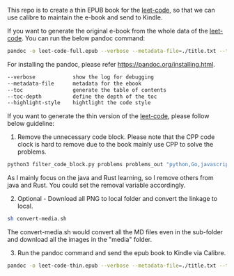 This repo is to create a thin EPUB book for the [leet-code](https://github.com/youngyangyang04/leetcode-master), so that we can use calibre to maintain the e-book and send to Kindle.

If you want to generate the original e-book from the whole data of the [leet-code](https://github.com/youngyangyang04/leetcode-master). You can run the below pandoc command:

```bash
pandoc -o leet-code-full.epub --verbose --metadata-file=./title.txt --toc=true --toc-depth=1 --highlight-style=monochrome **/*.md
```

For installing the pandoc, please refer https://pandoc.org/installing.html.

```bash
--verbose            show the log for debugging
--metadata-file      metadata for the ebook
--toc                generate the table of contents
--toc-depth          define the depth of the toc
--highlight-style    hightlight the code style
```

If you want to generate the thin version of the [leet-code](https://github.com/youngyangyang04/leetcode-master), please follow below guideline:

1. Remove the unnecessary code block. Please note that the CPP code clock is hard to remove due to the book mainly use CPP to solve the problems.

```python
python3 filter_code_block.py problems problems_out "python,Go,javascript,typescript,swift,csharp,c,scala,ruby,cs,js,kotlin,cangjie,ts,php,dart"
```

As I mainly focus on the java and Rust learning, so I remove others from java and Rust. You could set the removal variable accordingly.

2. Optional - Download all PNG to local folder and convert the linkage to local.

```bash
sh convert-media.sh
```
   
   The convert-media.sh would convert all the MD files even in the sub-folder and download all the images in the "media" folder.

3. Run the pandoc command and send the epub book to Kindle via Calibre.

```bash
pandoc -o leet-code-thin.epub --verbose --metadata-file=./title.txt --toc=true --toc-depth=1 --highlight-style=monochrome **/*.md
```

